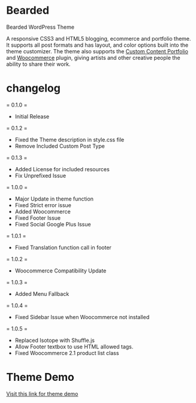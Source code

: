 Bearded
=======

Bearded WordPress Theme

A responsive CSS3 and HTML5 blogging, ecommerce and portfolio theme.  It supports all post formats and has layout, and color options built into the theme customizer. The theme also supports the <a href="http://wordpress.org/extend/plugins/custom-content-portfolio">Custom Content Portfolio</a> and <a href="http://wordpress.org/extend/plugins/woocommerce">Woocommerce</a> plugin, giving artists and other creative people the ability to share their work.

changelog
=========
= 0.1.0 =
* Initial Release

= 0.1.2 =
* Fixed the Theme description in style.css file
* Remove Included Custom Post Type

= 0.1.3 =
* Added License for included resources
* Fix Unprefixed Issue

= 1.0.0 =
* Major Update in theme function
* Fixed Strict error issue
* Added Woocommerce
* Fixed Footer Issue
* Fixed Social Google Plus Issue

= 1.0.1 =
* Fixed Translation function call in footer

= 1.0.2 =
* Woocommerce Compatibility Update

= 1.0.3 =
* Added Menu Fallback

= 1.0.4 =
* Fixed Sidebar Issue when Woocommerce not installed

= 1.0.5 =
* Replaced Isotope with Shuffle.js
* Allow Footer textbox to use HTML allowed tags.
* Fixed Woocommerce 2.1 product list class


Theme Demo
==========
[Visit this link for theme demo](http://themes.bonfirelab.com/bearded)